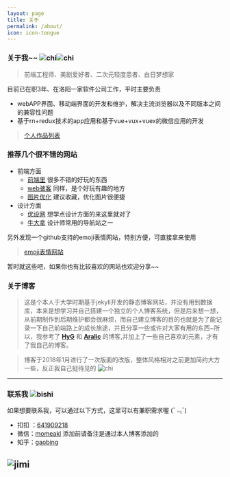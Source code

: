 ```yaml
---
layout: page
title: 关于
permalink: /about/
icon: icon-tongue
---
```


### 关于我~~ ![chi](http://7xonct.com1.z0.glb.clouddn.com/rabit/chi.gif)![chi](http://7xonct.com1.z0.glb.clouddn.com/rabit/chi.gif)

> 前端工程师、美剧爱好者、二次元轻度患者、白日梦想家

目前已在职3年、在洛阳一家软件公司工作，平时主要负责

* webAPP界面、移动端界面的开发和维护，解决主流浏览器以及不同版本之间的兼容性问题
* 基于rn+redux技术的app应用和基于vue+vux+vuex的微信应用的开发


> [个人作品列表](http://momeakl.github.io/demo/) 


### 推荐几个很不错的网站 

- 前端方面
  + [前端里](http://www.yyyweb.com/) 很多不错的好玩的东西
  + [web骇客](http://www.webhek.com/) 同样，是个好玩有趣的地方
  + [图片优化](http://optimizilla.com/zh/) 建议收藏，优化图片很便捷
- 设计方面
  + [优设网](http://www.uisdc.com/) 想学点设计方面的来这里就对了
  + [牛大拿](http://www.niudana.com/) 设计师常用的导航站之一

另外发现一个github支持的emoji表情网站，特别方便，可直接拿来使用

> [emoji表情网站](http://www.emoji-cheat-sheet.com/)

暂时就这些吧，如果你也有比较喜欢的网站也欢迎分享~~


### 关于博客

> 这是个本人于大学时期基于jekyll开发的静态博客网站，并没有用到数据库，本来是想学习并自己搭建一个独立的个人博客系统，但是后来想一想，从前期制作到后期维护都会很麻烦，而自己建立博客的目的也就是为了能记录一下自己前端路上的成长旅途，并且分享一些或许对大家有用的东西~所以，我参考了 **[HyG](http://gaohaoyang.github.io/)** 和 **[Aralic](http://aralic.github.io/)** 的博客,并加上了一些自己喜欢的元素，才有了我自己的博客。

> 博客于2018年1月进行了一次版面的改版，整体风格相对之前更加简约大方一些，反正我自己挺待见的 ![chi](http://7xonct.com1.z0.glb.clouddn.com/rabit/chi.gif)


---

### 联系我 ![bishi](http://7xonct.com1.z0.glb.clouddn.com/rabit/bisihi.gif)

如果想要联系我，可以通过以下方式，这里可以有兼职需求喔 (ˉ﹃ˉ)

*  扣扣 ：[641909218](http://momeakl.github.io)  
*  微信：[momeakl](#) 添加前请备注是通过本人博客添加的
*  知乎：[gaobing](http://www.zhihu.com/people/gao-bing-89)


![jimi](http://7xonct.com1.z0.glb.clouddn.com/blog/jimi.jpeg)
---